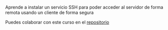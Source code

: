 Aprende a instalar un servicio SSH para poder acceder al servidor de forma remota usando un cliente de forma segura

Puedes colaborar con este curso en el [repositorio](https://github.com/DavidLMS/katacoda-scenarios/tree/master/portainer)
